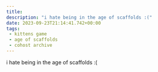 ```yaml
---
title:
description: "i hate being in the age of scaffolds :("
date: 2023-09-23T21:14:41.742+00:00
tags:
 - kittens game
 - age of scaffolds
 - cohost archive
---
```


i hate being in the age of scaffolds :(
